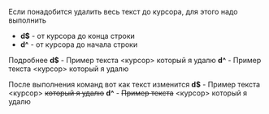 Если понадобится удалить весь текст до курсора, для этого надо выполнить
- **d$** - от курсора до конца строки
- **d^** - от курсора до начала строки

Подробнее
**d$** - Пример текста <курсор> который я удалю
**d^** - Пример текста <курсор> который я удалю

После выполнения команд вот как текст изменится
**d$** - Пример текста <курсор> ~~который я удалю~~
**d^** - ~~Пример текста~~ <курсор> который я удалю